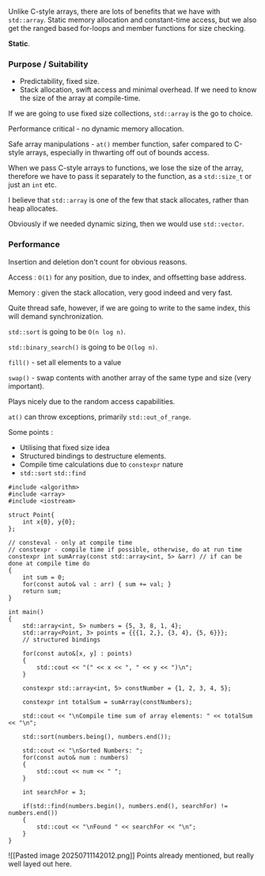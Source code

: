Unlike C-style arrays, there are lots of benefits that we have with `std::array`. 
Static memory allocation and constant-time access, but we also get the ranged based for-loops and member functions for size checking. 

**Static**. 

### Purpose / Suitability
- Predictability, fixed size. 
- Stack allocation, swift access and minimal overhead.
If we need to know the size of the array at compile-time. 

If we are going to use fixed size collections, `std::array` is the go to choice. 

Performance critical - no dynamic memory allocation.

Safe array manipulations - `at()` member function, safer compared to C-style arrays, especially in thwarting off out of bounds access. 

When we pass C-style arrays to functions, we lose the size of the array, therefore we have to pass it separately to the function, as a `std::size_t` or just an `int` etc. 

I believe that `std::array` is one of the few that stack allocates, rather than heap allocates. 

Obviously if we needed dynamic sizing, then  we would use `std::vector`. 

### Performance
Insertion and deletion don't count for obvious reasons. 

Access : `O(1)` for any position, due to index, and offsetting base address. 

Memory : given the stack allocation, very good indeed and very fast. 

Quite thread safe, however, if we are going to write to the same index, this will demand synchronization. 

`std::sort` is going to be `O(n log n)`. 

`std::binary_search()` is going to be `O(log n)`. 

`fill()` - set all elements to a value

`swap()` - swap contents with another array of the same type and size (very important). 

Plays nicely due to the random access capabilities. 

`at()` can throw exceptions, primarily `std::out_of_range`. 

Some points : 
- Utilising that fixed size idea
- Structured bindings to destructure elements. 
- Compile time calculations due to `constexpr` nature
- `std::sort` `std::find` 



```
#include <algorithm> 
#include <array> 
#include <iostream> 

struct Point{ 
	int x{0}, y{0};
};

// consteval - only at compile time
// constexpr - compile time if possible, otherwise, do at run time
constexpr int sumArray(const std::array<int, 5> &arr) // if can be done at compile time do
{ 
	int sum = 0;
	for(const auto& val : arr) { sum += val; }
	return sum;
}

int main() 
{ 
	std::array<int, 5> numbers = {5, 3, 8, 1, 4};
	std::array<Point, 3> points = {{{1, 2,}, {3, 4}, {5, 6}}};
	// structured bindings
	
	for(const auto&[x, y] : points)
	{ 
		std::cout << "(" << x << ", " << y << ")\n";
	}

	constexpr std::array<int, 5> constNumber = {1, 2, 3, 4, 5};
	
	constexpr int totalSum = sumArray(constNumbers);

	std::cout << "\nCompile time sum of array elements: " << totalSum << "\n";

	std::sort(numbers.being(), numbers.end());

	std::cout << "\nSorted Numbers: ";
	for(const auto& num : numbers)
	{ 
		std::cout << num << " ";
	}

	int searchFor = 3; 
	
	if(std::find(numbers.begin(), numbers.end(), searchFor) != numbers.end())
	{ 
		std::cout << "\nFound " << searchFor << "\n";
	}
}
```

![[Pasted image 20250711142012.png]]
Points already mentioned, but really well layed out here. 

